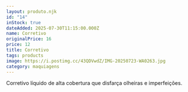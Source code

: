 ```yaml
---
layout: produto.njk
id: "14"
inStock: true
dateAdded: 2025-07-30T11:15:00.000Z
name: Corretivo
originalPrice: 16
price: 12
title: Corretivo
tags: products
image: https://i.postimg.cc/43QDVwdZ/IMG-20250723-WA0263.jpg
category: maquiagens
---
```


Corretivo líquido de alta cobertura que disfarça olheiras e imperfeições.